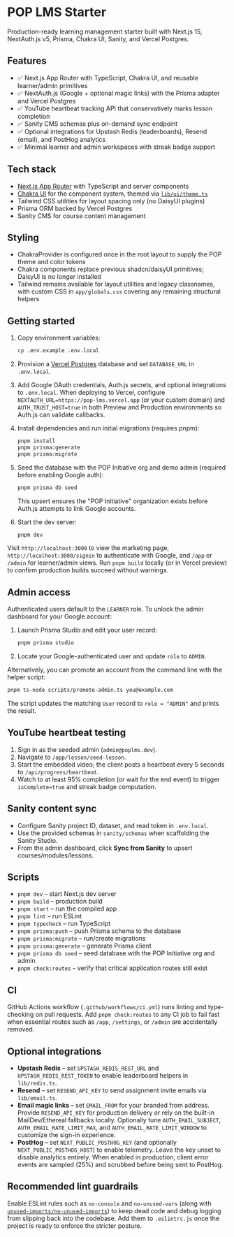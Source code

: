 # POP LMS Starter

Production-ready learning management starter built with Next.js 15, NextAuth.js v5, Prisma, Chakra UI, Sanity, and Vercel Postgres.

## Features

- ✅ Next.js App Router with TypeScript, Chakra UI, and reusable learner/admin primitives
- ✅ NextAuth.js (Google + optional magic links) with the Prisma adapter and Vercel Postgres
- ✅ YouTube heartbeat tracking API that conservatively marks lesson completion
- ✅ Sanity CMS schemas plus on-demand sync endpoint
- ✅ Optional integrations for Upstash Redis (leaderboards), Resend (email), and PostHog analytics
- ✅ Minimal learner and admin workspaces with streak badge support

## Tech stack

- [Next.js App Router](https://nextjs.org/docs/app) with TypeScript and server components
- [Chakra UI](https://chakra-ui.com/) for the component system, themed via [`lib/ui/theme.ts`](./lib/ui/theme.ts)
- Tailwind CSS utilities for layout spacing only (no DaisyUI plugins)
- Prisma ORM backed by Vercel Postgres
- Sanity CMS for course content management

## Styling

- ChakraProvider is configured once in the root layout to supply the POP theme and color tokens
- Chakra components replace previous shadcn/daisyUI primitives; DaisyUI is no longer installed
- Tailwind remains available for layout utilities and legacy classnames, with custom CSS in `app/globals.css` covering any remaining structural helpers

## Getting started

1. Copy environment variables:

   ```bash
   cp .env.example .env.local
   ```

2. Provision a [Vercel Postgres](https://vercel.com/docs/storage/vercel-postgres/quickstart) database and set `DATABASE_URL` in `.env.local`.

3. Add Google OAuth credentials, Auth.js secrets, and optional integrations to `.env.local`. When deploying to Vercel, configure `NEXTAUTH_URL=https://pop-lms.vercel.app` (or your custom domain) and `AUTH_TRUST_HOST=true` in both Preview and Production environments so Auth.js can validate callbacks.

4. Install dependencies and run initial migrations (requires pnpm):

   ```bash
   pnpm install
   pnpm prisma:generate
   pnpm prisma:migrate
   ```

5. Seed the database with the POP Initiative org and demo admin (required before enabling Google auth):

   ```bash
   pnpm prisma db seed
   ```

   This upsert ensures the "POP Initiative" organization exists before Auth.js attempts to link Google accounts.

6. Start the dev server:

   ```bash
   pnpm dev
   ```

Visit `http://localhost:3000` to view the marketing page, `http://localhost:3000/signin` to authenticate with Google, and `/app` or `/admin` for learner/admin views. Run `pnpm build` locally (or in Vercel preview) to confirm production builds succeed without warnings.

## Admin access

Authenticated users default to the `LEARNER` role. To unlock the admin dashboard for your Google account:

1. Launch Prisma Studio and edit your user record:

   ```bash
   pnpm prisma studio
   ```

2. Locate your Google-authenticated user and update `role` to `ADMIN`.

Alternatively, you can promote an account from the command line with the helper script:

```bash
pnpm ts-node scripts/promote-admin.ts you@example.com
```

The script updates the matching `User` record to `role = "ADMIN"` and prints the result.

## YouTube heartbeat testing

1. Sign in as the seeded admin (`admin@poplms.dev`).
2. Navigate to `/app/lesson/seed-lesson`.
3. Start the embedded video; the client posts a heartbeat every 5 seconds to `/api/progress/heartbeat`.
4. Watch to at least 95% completion (or wait for the end event) to trigger `isComplete=true` and streak badge computation.

## Sanity content sync

- Configure Sanity project ID, dataset, and read token in `.env.local`.
- Use the provided schemas in `sanity/schemas` when scaffolding the Sanity Studio.
- From the admin dashboard, click **Sync from Sanity** to upsert courses/modules/lessons.

## Scripts

- `pnpm dev` – start Next.js dev server
- `pnpm build` – production build
- `pnpm start` – run the compiled app
- `pnpm lint` – run ESLint
- `pnpm typecheck` – run TypeScript
- `pnpm prisma:push` – push Prisma schema to the database
- `pnpm prisma:migrate` – run/create migrations
- `pnpm prisma:generate` – generate Prisma client
- `pnpm prisma db seed` – seed database with the POP Initiative org and admin
- `pnpm check:routes` – verify that critical application routes still exist

## CI

GitHub Actions workflow (`.github/workflows/ci.yml`) runs linting and type-checking on pull requests. Add `pnpm check:routes` to any CI job to fail fast when essential routes such as `/app`, `/settings`, or `/admin` are accidentally removed.

## Optional integrations

- **Upstash Redis** – set `UPSTASH_REDIS_REST_URL` and `UPSTASH_REDIS_REST_TOKEN` to enable leaderboard helpers in `lib/redis.ts`.
- **Resend** – set `RESEND_API_KEY` to send assignment invite emails via `lib/email.ts`.
- **Email magic links** – set `EMAIL_FROM` for your branded from address. Provide `RESEND_API_KEY` for production delivery or rely on the
  built-in MailDev/Ethereal fallbacks locally. Optionally tune `AUTH_EMAIL_SUBJECT`, `AUTH_EMAIL_RATE_LIMIT_MAX`, and
  `AUTH_EMAIL_RATE_LIMIT_WINDOW` to customize the sign-in experience.
- **PostHog** – set `NEXT_PUBLIC_POSTHOG_KEY` (and optionally `NEXT_PUBLIC_POSTHOG_HOST`) to enable telemetry. Leave the key unset to
  disable analytics entirely. When enabled in production, client error events are sampled (25%) and scrubbed before being sent to
  PostHog.

## Recommended lint guardrails

Enable ESLint rules such as `no-console` and `no-unused-vars` (along with [`unused-imports/no-unused-imports`](https://github.com/sweepline/eslint-plugin-unused-imports)) to keep dead code and debug logging from slipping back into the codebase. Add them to `.eslintrc.js` once the project is ready to enforce the stricter posture.

